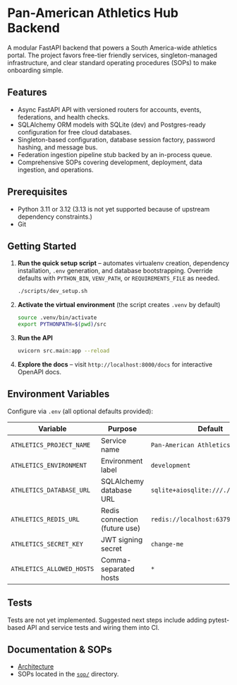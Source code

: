 # Pan-American Athletics Hub Backend

A modular FastAPI backend that powers a South America-wide athletics portal. The project favors free-tier friendly services, singleton-managed infrastructure, and clear standard operating procedures (SOPs) to make onboarding simple.

## Features
- Async FastAPI API with versioned routers for accounts, events, federations, and health checks.
- SQLAlchemy ORM models with SQLite (dev) and Postgres-ready configuration for free cloud databases.
- Singleton-based configuration, database session factory, password hashing, and message bus.
- Federation ingestion pipeline stub backed by an in-process queue.
- Comprehensive SOPs covering development, deployment, data ingestion, and operations.

## Prerequisites
- Python 3.11 or 3.12 (3.13 is not yet supported because of upstream dependency constraints.)
- Git

## Getting Started
1. **Run the quick setup script** – automates virtualenv creation, dependency installation, `.env` generation, and database bootstrapping. Override defaults with `PYTHON_BIN`, `VENV_PATH`, or `REQUIREMENTS_FILE` as needed.
   ```bash
   ./scripts/dev_setup.sh
   ```
2. **Activate the virtual environment** (the script creates `.venv` by default)
   ```bash
   source .venv/bin/activate
   export PYTHONPATH=$(pwd)/src
   ```
3. **Run the API**
   ```bash
   uvicorn src.main:app --reload
   ```
4. **Explore the docs** – visit `http://localhost:8000/docs` for interactive OpenAPI docs.

## Environment Variables
Configure via `.env` (all optional defaults provided):

| Variable | Purpose | Default |
| --- | --- | --- |
| `ATHLETICS_PROJECT_NAME` | Service name | `Pan-American Athletics Hub` |
| `ATHLETICS_ENVIRONMENT` | Environment label | `development` |
| `ATHLETICS_DATABASE_URL` | SQLAlchemy database URL | `sqlite+aiosqlite:///./data/app.db` |
| `ATHLETICS_REDIS_URL` | Redis connection (future use) | `redis://localhost:6379/0` |
| `ATHLETICS_SECRET_KEY` | JWT signing secret | `change-me` |
| `ATHLETICS_ALLOWED_HOSTS` | Comma-separated hosts | `*` |

## Tests
Tests are not yet implemented. Suggested next steps include adding pytest-based API and service tests and wiring them into CI.

## Documentation & SOPs
- [Architecture](docs/architecture.md)
- SOPs located in the [`sop/`](sop) directory.
